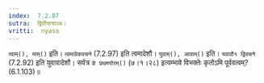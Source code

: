 ```yaml
---
index:  7.2.87
sutra:  द्वितीयायाञ्च।
vritti:  nyasa
---
```


`त्वाम्(), माम्()` इति। `त्वमावेकवचने` (7.2.97) इति त्वमादेशौ। `युवाम्(), आवाम्()` इति। `यवावौ१ द्विवचने` (7.2.92) इति युवावादेशौ। सर्वत्र `ङे प्रथमपोरम्()` (७।१।२८) इत्यम्भावे विभक्तेः कृतोऽमि पूर्ववत्वम्? (6.1.103)॥

